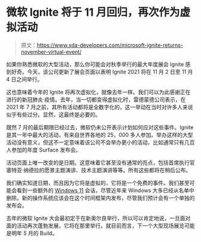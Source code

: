 # 微软 Ignite 将于 11 月回归，再次作为虚拟活动

> 原文：<https://www.xda-developers.com/microsoft-ignite-returns-november-virtual-event/>

如果你熟悉微软的大型活动，那么你可能会对秋季举行的最大年度展会 Ignite 感到好奇。今天，该公司更新了展会页面以表明 Ignite 2021 将在 11 月 2 日至 11 月 4 日之间举行。

这也意味着今年的 Ignite 将再次虚拟化，就像去年一样。我们可以为此感谢正在进行的新冠肺炎·疫情。去年，当一切都变得虚拟化时，雷德蒙德公司表示，在 2021 年 7 月之前，其所有活动都将是全数字化的，这一举动在当时对许多人来说似乎有些过分。显然，这最终是必要的。

既然 7 月的最后期限已经过去，微软仍未公开表示计划如何应对这些事件。Ignite 是其一年中最大的活动，有来自世界各地的 25，000 多人参加。举办这样的大型活动没有意义，但这不一定意味着该公司不会举办更小的活动，比如通常只有几百人参加的年度 Surface 发布会。

活动页面上唯一改变的是日期。这意味着它甚至没有通常的亮点，包括首席执行官塞特亚·纳德拉的愿景主题演讲、技术主题演讲等等。所有这些都将在稍后公布。

我们确实知道日期，而且因为它将是虚拟的，它将是一个免费的事件。我们甚至可能会看到一些额外的 [Windows 11](https://www.xda-developers.com/windows-11/) 会话，尽管近年来 Windows 大多已经从名单中删除。新的操作系统应该会在这个时间框架内发布，尽管我们预计会有一个单独的发布会。

去年的微软 Ignite 大会最初定于在新奥尔良举行，所以可以肯定地说，一旦面对面的活动再次蓬勃发展，它将在那里举行。就目前而言，下一个大型现场展览可能是明年 5 月的 Build。
